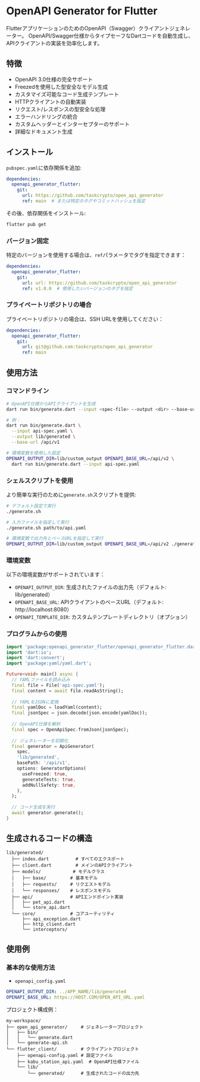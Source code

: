 # OpenAPI Generator for Flutter

FlutterアプリケーションのためのOpenAPI（Swagger）クライアントジェネレーター。
OpenAPI/Swagger仕様からタイプセーフなDartコードを自動生成し、APIクライアントの実装を効率化します。

## 特徴

- OpenAPI 3.0仕様の完全サポート
- Freezedを使用した型安全なモデル生成
- カスタマイズ可能なコード生成テンプレート
- HTTPクライアントの自動実装
- リクエスト/レスポンスの型安全な処理
- エラーハンドリングの統合
- カスタムヘッダーとインターセプターのサポート
- 詳細なドキュメント生成

## インストール

`pubspec.yaml`に依存関係を追加:

```yaml
dependencies:
  openapi_generator_flutter:
    git:
      url: https://github.com/taskcrypto/open_api_generator
      ref: main  # または特定のタグやコミットハッシュを指定
```

その後、依存関係をインストール:

```bash
flutter pub get
```

### バージョン固定

特定のバージョンを使用する場合は、`ref`パラメータでタグを指定できます：

```yaml
dependencies:
  openapi_generator_flutter:
    git:
      url: url: https://github.com/taskcrypto/open_api_generator
      ref: v1.0.0  # 使用したいバージョンのタグを指定
```

### プライベートリポジトリの場合

プライベートリポジトリの場合は、SSH URLを使用してください：

```yaml
dependencies:
  openapi_generator_flutter:
    git:
      url: git@github.com:taskcrypto/open_api_generator
      ref: main
```

## 使用方法

### コマンドライン

```bash
# OpenAPI仕様からAPIクライアントを生成
dart run bin/generate.dart --input <spec-file> --output <dir> --base-url <url>

# 例：
dart run bin/generate.dart \
  --input api-spec.yaml \
  --output lib/generated \
  --base-url /api/v1

# 環境変数を使用した設定
OPENAPI_OUTPUT_DIR=lib/custom_output OPENAPI_BASE_URL=/api/v2 \
  dart run bin/generate.dart --input api-spec.yaml
```

### シェルスクリプトを使用

より簡単な実行のために`generate.sh`スクリプトを提供:

```bash
# デフォルト設定で実行
./generate.sh

# 入力ファイルを指定して実行
./generate.sh path/to/api.yaml

# 環境変数で出力先とベースURLを指定して実行
OPENAPI_OUTPUT_DIR=lib/custom_output OPENAPI_BASE_URL=/api/v2 ./generate.sh
```

### 環境変数

以下の環境変数がサポートされています：

- `OPENAPI_OUTPUT_DIR`: 生成されたファイルの出力先（デフォルト: lib/generated）
- `OPENAPI_BASE_URL`: APIクライアントのベースURL（デフォルト: http://localhost:8080）
- `OPENAPI_TEMPLATE_DIR`: カスタムテンプレートディレクトリ（オプション）

### プログラムからの使用

```dart
import 'package:openapi_generator_flutter/openapi_generator_flutter.dart';
import 'dart:io';
import 'dart:convert';
import 'package:yaml/yaml.dart';

Future<void> main() async {
  // YAMLファイルを読み込み
  final file = File('api-spec.yaml');
  final content = await file.readAsString();
  
  // YAMLをJSONに変換
  final yamlDoc = loadYaml(content);
  final jsonSpec = json.decode(json.encode(yamlDoc));
  
  // OpenAPI仕様を解析
  final spec = OpenApiSpec.fromJson(jsonSpec);
  
  // ジェネレーターを初期化
  final generator = ApiGenerator(
    spec,
    'lib/generated',
    basePath: '/api/v1',
    options: GeneratorOptions(
      useFreezed: true,
      generateTests: true,
      addNullSafety: true,
    ),
  );
  
  // コード生成を実行
  await generator.generate();
}
```

## 生成されるコードの構造

```
lib/generated/
  ├── index.dart          # すべてのエクスポート
  ├── client.dart         # メインのAPIクライアント
  ├── models/            # モデルクラス
  │   ├── base/         # 基本モデル
  │   ├── requests/     # リクエストモデル
  │   └── responses/    # レスポンスモデル
  ├── api/              # APIエンドポイント実装
  │   ├── pet_api.dart
  │   └── store_api.dart
  └── core/             # コアユーティリティ
      ├── api_exception.dart
      ├── http_client.dart
      └── interceptors/
```

## 使用例

### 基本的な使用方法

- `openapi_config.yaml`

``` yaml
OPENAPI_OUTPUT_DIR: ../APP_NAME/lib/generated
OPENAPI_BASE_URL: https://HOST.COM/OPEN_API_URL.yaml
```

プロジェクト構成例：

``` shell
my-workspace/
├── open_api_generator/     # ジェネレータープロジェクト
│   ├── bin/
│   │   └── generate.dart
│   └── generate-api.sh
└── flutter_client/         # クライアントプロジェクト
    ├── openapi-config.yaml # 設定ファイル
    ├── kabu_station_api.yaml  # OpenAPI仕様ファイル
    └── lib/
        └── generated/      # 生成されたコードの出力先
```
